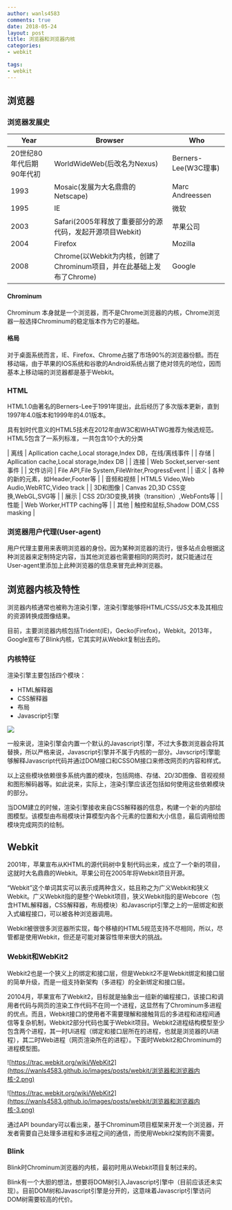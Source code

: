 ```yaml
---
author: wanls4583
comments: true
date: 2018-05-24
layout: post
title: 浏览器和浏览器内核
categories:
- webkit

tags:
- webkit
---
```


## 浏览器

### 浏览器发展史

| Year | Browser | Who |
| - | - | - |
| 20世纪80年代后期90年代初 | WorldWideWeb(后改名为Nexus) | Berners-Lee(W3C理事) |
| 1993 | Mosaic(发展为大名鼎鼎的Netscape) | Marc Andreessen |
| 1995 | IE | 微软 |
| 2003 | Safari(2005年释放了重要部分的源代码，发起开源项目Webkit) | 苹果公司 |
| 2004 | Firefox | Mozilla |
| 2008 | Chrome(以Webkit为内核，创建了Chrominum项目，并在此基础上发布了Chrome) | Google |

#### Chrominum

Chrominum 本身就是一个浏览器，而不是Chrome浏览器的内核，Chrome浏览器一般选择Chrominum的稳定版本作为它的基础。

#### 格局

对于桌面系统而言，IE、Firefox、Chrome占据了市场90%的浏览器份额。而在移动端，由于苹果的IOS系统和谷歌的Android系统占据了绝对领先的地位，因而基本上移动端的浏览器都是基于Webkit。

### HTML

HTML1.0由著名的Berners-Lee于1991年提出，此后经历了多次版本更新，直到1997年4.0版本和1999年的4.01版本。

具有划时代意义的HTML5技术在2012年由W3C和WHATWG推荐为候选规范。HTML5包含了一系列标准，一共包含10个大的分类

| 离线 | Apllication cache,Local storage,Index DB，在线/离线事件 |
| 存储 | Apllication cache,Local storage,Index DB |
| 连接 | Web Socket,server-sent事件 |
| 文件访问 | File API,File System,FileWriter,ProgressEvent |
| 语义 | 各种的新的元素，如Header,Footer等 |
| 音频和视频 | HTML5 Video,Web Audio,WebRTC,Video track |
| 3D和图像 | Canvas 2D,3D CSS变换,WebGL,SVG等 |
| 展示 | CSS 2D/3D变换,转换（transition）,WebFonts等 |
| 性能 | Web Worker,HTTP caching等 |
| 其他 | 触控和鼠标,Shadow DOM,CSS masking |

### 浏览器用户代理(User-agent)

用户代理主要用来表明浏览器的身份。因为某种浏览器的流行，很多站点会根据这种浏览器来定制特定内容，当其他浏览器也需要相同的网页时，就只能通过在User-agent里添加上此种浏览器的信息来冒充此种浏览器。

## 浏览器内核及特性

浏览器内核通常也被称为渲染引擎，渲染引擎能够将HTML/CSS/JS文本及其相应的资源转换成图像结果。

目前，主要浏览器内核包括Trident(IE)，Gecko(Firefox)，Webkit。2013年，Google宣布了Blink内核，它其实时从Webkit复制出去的。

### 内核特征

渲染引擎主要包括四个模块：

- HTML解释器
- CSS解释器
- 布局
- Javascript引擎

![](https://wanls4583.github.io/images/posts/webkit/浏览器和浏览器内核-1.png)

一般来说，渲染引擎会内置一个默认的Javascript引擎，不过大多数浏览器会将其替换，所以严格来说，Javascript引擎并不属于内核的一部分。Javscript引擎能够解释Javascript代码并通过DOM接口和CSSOM接口来修改网页的内容和样式。

以上这些模块依赖很多系统内置的模块，包括网络、存储、2D/3D图像、音视视频和图形解码器等。如此说来，实际上，渲染引擎应该还包括如何使用这些依赖模块的部分。

当DOM建立的时候，渲染引擎接收来自CSS解释器的信息，构建一个新的内部绘图模型。该模型由布局模块计算模型内各个元素的位置和大小信息，最后调用绘图模块完成网页的绘制。

## Webkit

2001年，苹果宣布从KHTML的源代码树中复制代码出来，成立了一个新的项目，这就时大名鼎鼎的Webkit。苹果公司在2005年将Webkit项目开源。

“Webkit”这个单词其实可以表示成两种含义，姑且称之为广义Webkit和狭义Webkit。广义Webkit指的是整个Webkit项目，狭义Webkit指的是Webcore（包含HTML解释器，CSS解释器，布局模块）和Javascript引擎之上的一层绑定和嵌入式编程接口，可以被各种浏览器调用。

Webkit被很很多浏览器所实现，每个移植的HTML5规范支持不尽相同，所以，尽管都是使用Webkit，但还是可能对兼容性带来很大的挑战。

### Webkit和WebKit2

Webkit2也是一个狭义上的绑定和接口层，但是Webkit2不是Webkit绑定和接口层的简单升级，而是一组支持新架构（多进程）的全新绑定和接口层。

20104月，苹果宣布了Webkit2，目标就是抽象出一组新的编程接口，该接口和调用者代码与网页的渲染工作代码不在同一个进程，这显然有了Chrominum多进程的优点。而且，Webkit接口的使用者不需要理解和接触背后的多进程和进程间通信等复杂机制，Webkit2部分代码也属于Webkit项目。Webkit2进程结构模型至少包含两个进程，其一时UI进程（绑定和接口层所在的进程，也就是浏览器的UI进程），其二时Web进程（网页渲染所在的进程）。下面时Webkit2和Chrominum的进程模型图。

![https://trac.webkit.org/wiki/WebKit2](https://wanls4583.github.io/images/posts/webkit/浏览器和浏览器内核-2.png)

![https://trac.webkit.org/wiki/WebKit2](https://wanls4583.github.io/images/posts/webkit/浏览器和浏览器内核-3.png)

通过API boundary可以看出来，基于Chrominum项目框架来开发一个浏览器，开发者需要自己处理多进程和多进程之间的通信，而使用Webkit2架构则不需要。


### Blink

Blink时Chrominum浏览器的内核，最初时用从Webkit项目复制过来的。

Blink有一个大胆的想法，想要将DOM树引入Javascript引擎中（目前应该还未实现）。目前DOM树和Javascript引擎是分开的，这意味着Javascript引擎访问DOM树需要较高的代价。